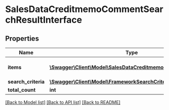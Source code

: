 # SalesDataCreditmemoCommentSearchResultInterface

## Properties
Name | Type | Description | Notes
------------ | ------------- | ------------- | -------------
**items** | [**\Swagger\Client\Model\SalesDataCreditmemoCommentInterface[]**](SalesDataCreditmemoCommentInterface.md) | Array of collection items. | 
**search_criteria** | [**\Swagger\Client\Model\FrameworkSearchCriteriaInterface**](FrameworkSearchCriteriaInterface.md) |  | 
**total_count** | **int** | Total count. | 

[[Back to Model list]](../README.md#documentation-for-models) [[Back to API list]](../README.md#documentation-for-api-endpoints) [[Back to README]](../README.md)


